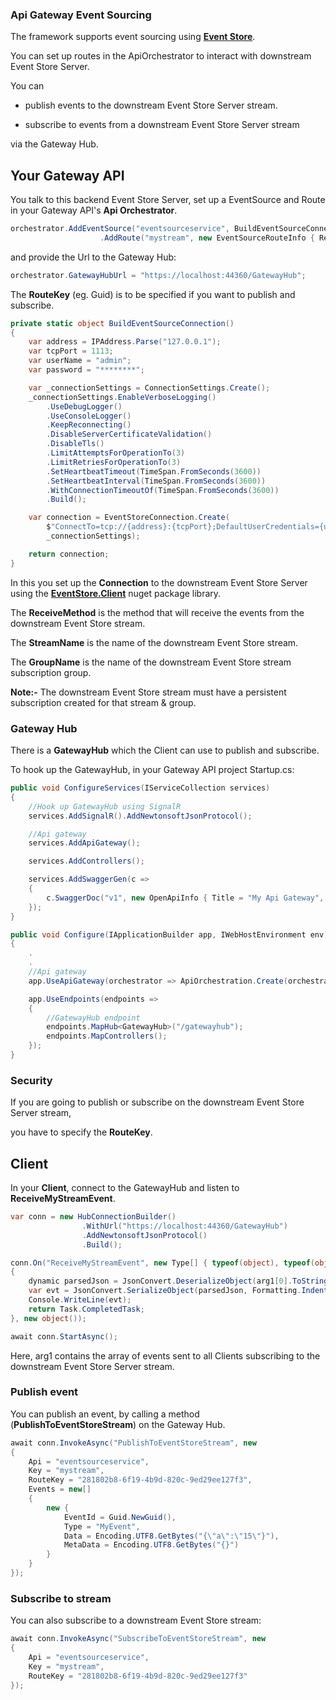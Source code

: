 ### Api Gateway Event Sourcing

The framework supports event sourcing using **[Event Store](https://www.eventstore.com/)**.

You can set up routes in the ApiOrchestrator to interact with downstream Event Store Server.

You can

* publish events to the downstream Event Store Server stream.

* subscribe to events from a downstream Event Store Server stream

via the Gateway Hub.

## Your Gateway API

You talk to this backend Event Store Server, set up a EventSource and Route in your Gateway API's **Api Orchestrator**.

```C#
orchestrator.AddEventSource("eventsourceservice", BuildEventSourceConnection, "281802b8-6f19-4b9d-820c-9ed29ee127f3")
                    .AddRoute("mystream", new EventSourceRouteInfo { ReceiveMethod = "ReceiveMyStreamEvent", Type = EventSourcingType.EventStoreDb, StreamName = "my-stream", GroupName = "my-group" });

```

and provide the Url to the Gateway Hub:

```C#
orchestrator.GatewayHubUrl = "https://localhost:44360/GatewayHub";
```

The **RouteKey** (eg. Guid) is to be specified if you want to publish and subscribe.

```C#
private static object BuildEventSourceConnection()
{
    var address = IPAddress.Parse("127.0.0.1");
    var tcpPort = 1113;
    var userName = "admin";
    var password = "********";

    var _connectionSettings = ConnectionSettings.Create();
    _connectionSettings.EnableVerboseLogging()
        .UseDebugLogger()
        .UseConsoleLogger()
        .KeepReconnecting()
        .DisableServerCertificateValidation()
        .DisableTls()
        .LimitAttemptsForOperationTo(3)
        .LimitRetriesForOperationTo(3)
        .SetHeartbeatTimeout(TimeSpan.FromSeconds(3600))
        .SetHeartbeatInterval(TimeSpan.FromSeconds(3600))
        .WithConnectionTimeoutOf(TimeSpan.FromSeconds(3600))
        .Build();

    var connection = EventStoreConnection.Create(
        $"ConnectTo=tcp://{address}:{tcpPort};DefaultUserCredentials={userName}:{password};",
        _connectionSettings);

    return connection;
}
```

In this you set up the **Connection** to the downstream Event Store Server using the **[EventStore.Client](https://www.nuget.org/packages/EventStore.Client/21.2.2)** nuget package library.

The **ReceiveMethod** is the method that will receive the events from the downstream Event Store stream.

The **StreamName** is the name of the downstream Event Store stream.

The **GroupName** is the name of the downstream Event Store stream subscription group.

**Note:-** The downstream Event Store stream must have a persistent subscription created for that stream & group.

### Gateway Hub

There is a **GatewayHub** which the Client can use to publish and subscribe.

To hook up the GatewayHub, in your Gateway API project Startup.cs:

```C#
public void ConfigureServices(IServiceCollection services)
{
    //Hook up GatewayHub using SignalR
    services.AddSignalR().AddNewtonsoftJsonProtocol();          

    //Api gateway
    services.AddApiGateway();

    services.AddControllers();

    services.AddSwaggerGen(c =>
    {
        c.SwaggerDoc("v1", new OpenApiInfo { Title = "My Api Gateway", Version = "v1" });
    });            
}

public void Configure(IApplicationBuilder app, IWebHostEnvironment env)
{
    .
    .
    //Api gateway
    app.UseApiGateway(orchestrator => ApiOrchestration.Create(orchestrator, app));

    app.UseEndpoints(endpoints =>
    {
        //GatewayHub endpoint
        endpoints.MapHub<GatewayHub>("/gatewayhub");
        endpoints.MapControllers();
    });
}
```

### Security

If you are going to publish or subscribe on the downstream Event Store Server stream,

you have to specify the **RouteKey**.

## Client

In your **Client**, connect to the GatewayHub and listen to **ReceiveMyStreamEvent**.

```C#
var conn = new HubConnectionBuilder()
                .WithUrl("https://localhost:44360/GatewayHub")
                .AddNewtonsoftJsonProtocol()
                .Build();

conn.On("ReceiveMyStreamEvent", new Type[] { typeof(object), typeof(object) }, (arg1, arg2) =>
{
    dynamic parsedJson = JsonConvert.DeserializeObject(arg1[0].ToString());
    var evt = JsonConvert.SerializeObject(parsedJson, Formatting.Indented);
    Console.WriteLine(evt);
    return Task.CompletedTask;
}, new object());

await conn.StartAsync();
```

Here, arg1 contains the array of events sent to all Clients subscribing to the downstream Event Store Server stream.

### Publish event

You can publish an event, by calling a method (**PublishToEventStoreStream**) on the Gateway Hub.

```C#
await conn.InvokeAsync("PublishToEventStoreStream", new
{
    Api = "eventsourceservice",
    Key = "mystream",
    RouteKey = "281802b8-6f19-4b9d-820c-9ed29ee127f3",
    Events = new[]
    {
        new {
            EventId = Guid.NewGuid(),
            Type = "MyEvent",
            Data = Encoding.UTF8.GetBytes("{\"a\":\"15\"}"),
            MetaData = Encoding.UTF8.GetBytes("{}")
        }
    }
});
```

### Subscribe to stream

You can also subscribe to a downstream Event Store stream:

```C#
await conn.InvokeAsync("SubscribeToEventStoreStream", new
{
    Api = "eventsourceservice",
    Key = "mystream",
    RouteKey = "281802b8-6f19-4b9d-820c-9ed29ee127f3"
});
```